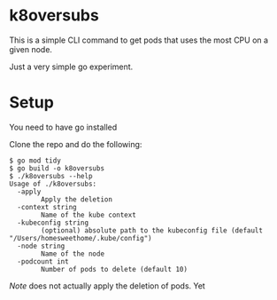 # k8oversubs

This is a simple CLI command to get pods that uses the most CPU on a given node.

Just a very simple go experiment.

# Setup

You need to have go installed

Clone the repo and do the following:

```
$ go mod tidy
$ go build -o k8oversubs
$ ./k8oversubs --help
Usage of ./k8oversubs:
  -apply
        Apply the deletion
  -context string
        Name of the kube context
  -kubeconfig string
        (optional) absolute path to the kubeconfig file (default "/Users/homesweethome/.kube/config")
  -node string
        Name of the node
  -podcount int
        Number of pods to delete (default 10)
```

*Note* does not actually apply the deletion of pods. Yet
